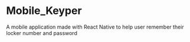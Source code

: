 # Mobile_Keyper

A mobile application made with React Native to help user remember their locker number and password
